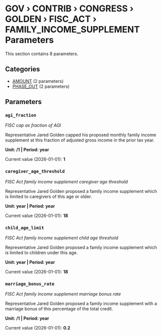 # GOV › CONTRIB › CONGRESS › GOLDEN › FISC_ACT › FAMILY_INCOME_SUPPLEMENT Parameters

This section contains 8 parameters.

## Categories

- [AMOUNT](amount/index.md) (2 parameters)
- [PHASE_OUT](phase_out/index.md) (2 parameters)

## Parameters

### `agi_fraction`
*FISC cap as fraction of AGI*

Representative Jared Golden capped his proposed monthly family income supplement at this fraction of adjusted gross income in the prior tax year.

**Unit: /1 | Period: year**

Current value (2026-01-01): **1**


### `caregiver_age_threshold`
*FISC Act family income supplement caregiver age threshold*

Representative Jared Golden proposed a family income supplement which is limited to caregivers of this age or older.

**Unit: year | Period: year**

Current value (2026-01-01): **18**


### `child_age_limit`
*FISC Act family income supplement child age threshold*

Representative Jared Golden proposed a family income supplement which is limited to children under this age.

**Unit: year | Period: year**

Current value (2026-01-01): **18**


### `marriage_bonus_rate`
*FISC Act family income supplement marriage bonus rate*

Representative Jared Golden proposed a family income supplement with a marriage bonus of this percentage of the total credit.

**Unit: /1 | Period: year**

Current value (2026-01-01): **0.2**


